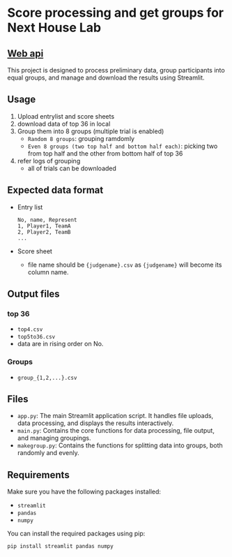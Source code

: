 # Score processing and get groups for Next House Lab

## [Web api](https://nhl-scoreprocessingforprelim.streamlit.app/)

This project is designed to process preliminary data, group participants into equal groups, and manage and download the results using Streamlit.

## Usage

1. Upload entrylist and score sheets
2. download data of top 36 in local
3. Group them into 8 groups (multiple trial is enabled)
   - `Random 8 groups`: grouping ramdomly
   - `Even 8 groups (two top half and bottom half each)`: picking two from top half and the other from bottom half of top 36
4. refer logs of grouping
   - all of trials can be downloaded

## Expected data format

- Entry list

    ``` csv
    No, name, Represent
    1, Player1, TeamA
    2, Player2, TeamB
    ...
    ```

- Score sheet
  - file name should be `{judgename}.csv` as `{judgename}` will become its column name.

## Output files

### top 36

- `top4.csv`
- `top5to36.csv`
- data are in rising order on No.

### Groups

- `group_{1,2,...}.csv`

## Files

- `app.py`: The main Streamlit application script. It handles file uploads, data processing, and displays the results interactively.
- `main.py`: Contains the core functions for data processing, file output, and managing groupings.
- `makegroup.py`: Contains the functions for splitting data into groups, both randomly and evenly.

## Requirements

Make sure you have the following packages installed:

- `streamlit`
- `pandas`
- `numpy`

You can install the required packages using pip:

```bash
pip install streamlit pandas numpy
